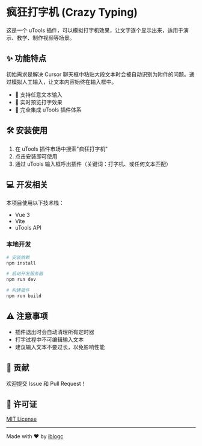 # 疯狂打字机 (Crazy Typing)

这是一个 uTools 插件，可以模拟打字机效果，让文字逐个显示出来，适用于演示、教学、制作视频等场景。

## ✨ 功能特点

初始需求是解决 Cursor 聊天框中粘贴大段文本时会被自动识别为附件的问题。通过模拟人工输入，让文本内容始终在输入框中。

- 📝 支持任意文本输入
- 🔄 实时预览打字效果
- 💪 完全集成 uTools 插件体系

## 🛠️ 安装使用

1. 在 uTools 插件市场中搜索"疯狂打字机"
2. 点击安装即可使用
3. 通过 uTools 输入框呼出插件（关键词：打字机、或任何文本匹配）

## 💻 开发相关

本项目使用以下技术栈：

- Vue 3
- Vite
- uTools API

### 本地开发

```bash
# 安装依赖
npm install

# 启动开发服务器
npm run dev

# 构建插件
npm run build
```

## ⚠️ 注意事项

- 插件退出时会自动清理所有定时器
- 打字过程中不可编辑输入文本
- 建议输入文本不要过长，以免影响性能

## 🤝 贡献

欢迎提交 Issue 和 Pull Request！

## 📄 许可证

[MIT License](https://mit-license.org/)

---

Made with ❤️ by [iblogc](https://github.com/iblogc)
